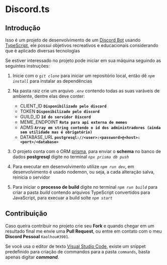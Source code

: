 # Discord.ts

## Introdução
Isso é um projeto de desenvolvimento de um [Discord Bot](https://discord.js.org) usando [TypeScript](https://www.typescriptlang.org), ele possui objetivos recreativos e educacionais considerando que é aplicado diversas tecnologias

Se estiver interessado no projeto pode iniciar em sua máquina seguindo as seguintes instruções:

1. Inicie com o *`git clone`* para iniciar um repositório local, então dê *`npm install`* para instalar as dependências
2. Na pasta raiz crie um arquivo `.env` contendo todas as suas varáveis de ambiente, dentre elas deve conter:

    * CLIENT_ID **`Disponibilizado pelo discord`**
    * TOKEN **`Disponibilizado pelo discord`**
    * GUILD_ID **`Id do servidor Discord`**
    * MEME_ENDPOINT **`Rota para api externa de memes`**
    * ADMS **`Array em string contendo o id dos administradores (ainda sem utilidade mas é obrigatório)`**
    <!-- * PATH_MEMES **`Caminho que leva à pasta de memes`** -->
    <!-- * CHANNEL_MEMES **`Canal onde os memes serão enviados diariamente`** -->
    * DATABASE_URL **`postgresql://<user>:<password>@<host>:<port>/<database>`**

3. O projeto conta com o ORM [prisma](https://www.prisma.io), para enviar o **schema** no banco de dados **postgresql** digite no terminal *`npx prisma db push`*
4. Para executar em desenvolvimento utilize *`npm run dev`*, em desenvolvimento é usado nodemon, ou seja, a cada alteração salva, reinicia o servidor
5. Para iniciar o **processo de build** digite no terminal *`npm run build`* para criar a pasta *build* contendo arquivos TypeScript convertidos para JavaScript, para execuar a build solte *`npm start`*


## Contribuição
Caso queira contribuir no projeto crie seu **Fork** e quando chegar em um resultado final me envie uma **Pull Request**, ou entre em contato com o meu **Discord Pessoal** `Kaolhou#3901`. 

Se você usa o editor de texto [Visual Studio Code](https://code.visualstudio.com/), existe um  snippet predefinido para criação de commandos para a pasta `commands`, basta apenas digitar **_command_**.